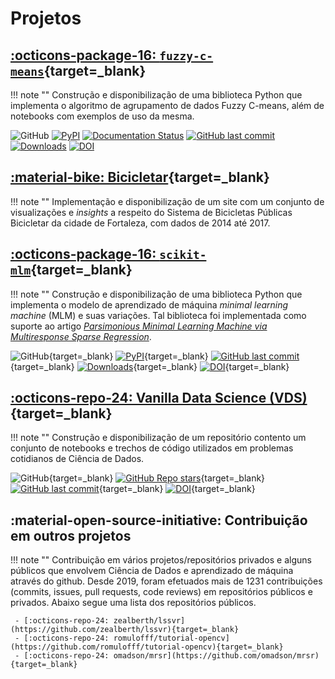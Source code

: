 # Projetos

## [:octicons-package-16: `fuzzy-c-means`](https://fuzzy-c-means.readthedocs.io/en/latest/){target=_blank}

!!! note ""
    Construção e disponibilização de uma biblioteca Python que implementa o algoritmo de agrupamento de dados Fuzzy C-means, além de notebooks com exemplos de uso da mesma.

![GitHub](https://img.shields.io/github/license/omadson/fuzzy-c-means.svg)
[![PyPI](https://img.shields.io/pypi/v/fuzzy-c-means.svg)](http://pypi.org/project/fuzzy-c-means/)
[![Documentation Status](https://readthedocs.org/projects/fuzzy-c-means/badge/?version=latest)](https://fuzzy-c-means.readthedocs.io/en/latest/?badge=latest)
[![GitHub last commit](https://img.shields.io/github/last-commit/omadson/fuzzy-c-means.svg)](https://github.com/omadson/fuzzy-c-means/commit/master)
[![Downloads](https://pepy.tech/badge/fuzzy-c-means)](https://pepy.tech/project/fuzzy-c-means)
[![DOI](https://zenodo.org/badge/186457481.svg)](https://zenodo.org/badge/latestdoi/186457481)


## [:material-bike: Bicicletar](https://omadson.github.io/datavis-project/site/index.html){target=_blank}

!!! note ""
    Implementação e disponibilização de um site com um conjunto de visualizações e _insights_ a respeito do Sistema de Bicicletas Públicas Bicicletar da cidade de Fortaleza, com dados de 2014 até 2017.


## [:octicons-package-16: `scikit-mlm`](https://pypi.org/project/scikit-mlm/){target=_blank}

!!! note ""
    Construção e disponibilização de uma biblioteca Python que implementa o modelo de aprendizado de máquina _minimal learning machine_ (MLM) e suas variações. Tal biblioteca foi implementada como suporte ao artigo [_Parsimonious Minimal Learning Machine via Multiresponse Sparse Regression_](https://doi.org/10.1142/S0129065720500239).

![GitHub](https://img.shields.io/github/license/omadson/scikit-mlm.svg){target=_blank}
[![PyPI](https://img.shields.io/pypi/v/scikit-mlm.svg)](http://pypi.org/project/scikit-mlm/){target=_blank}
[![GitHub last commit](https://img.shields.io/github/last-commit/omadson/scikit-mlm.svg)](https://github.com/omadson/scikit-mlm/commit/master){target=_blank}
[![Downloads](https://pepy.tech/badge/scikit-mlm)](https://pepy.tech/project/scikit-mlm){target=_blank}
[![DOI](https://zenodo.org/badge/DOI/10.5281/zenodo.2875802.svg)](https://doi.org/10.5281/zenodo.2875802){target=_blank}

## [:octicons-repo-24: Vanilla Data Science (VDS)](https://github.com/omadson/vds){target=_blank}

!!! note ""
    Construção e disponibilização de um repositório contento um conjunto de notebooks e trechos de código utilizados em problemas cotidianos de Ciência de Dados.

![GitHub](https://img.shields.io/github/license/omadson/vds.svg){target=_blank}
[![GitHub Repo stars](https://img.shields.io/github/stars/omadson/vds)](https://github.com/omadson/vds){target=_blank}
[![GitHub last commit](https://img.shields.io/github/last-commit/omadson/vds.svg)](https://github.com/omadson/vds/commit/main){target=_blank}
[![DOI](https://zenodo.org/badge/351461401.svg)](https://zenodo.org/badge/latestdoi/351461401){target=_blank}


## :material-open-source-initiative: Contribuição em outros projetos

!!! note ""
    Contribuição em vários projetos/repositórios privados e alguns públicos que envolvem Ciência de Dados e aprendizado de máquina através do github. Desde 2019, foram efetuados mais de 1231 contribuições (commits, issues, pull requests, code reviews) em repositórios públicos e privados. Abaixo segue uma lista dos repositórios públicos.

     - [:octicons-repo-24: zealberth/lssvr](https://github.com/zealberth/lssvr){target=_blank}
     - [:octicons-repo-24: romulofff/tutorial-opencv](https://github.com/romulofff/tutorial-opencv){target=_blank}
     - [:octicons-repo-24: omadson/mrsr](https://github.com/omadson/mrsr){target=_blank}
